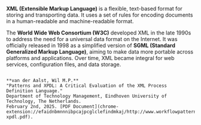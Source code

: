 


**XML (Extensible Markup Language)** is a flexible, text-based format for storing and transporting data. It uses a set of rules for encoding documents in a human-readable and machine-readable format.

The **World Wide Web Consortium (W3C)** developed XML in the late 1990s to address the need for a universal data format on the Internet. It was officially released in 1998 as a simplified version of **SGML (Standard Generalized Markup Language)**, aiming to make data more portable across platforms and applications. Over time, XML became integral for web services, configuration files, and data storage.
```

**van der Aalst, Wil M.P.**  
"Patterns and XPDL: A Critical Evaluation of the XML Process Definition Language."  
Department of Technology Management, Eindhoven University of Technology, The Netherlands.  
February 2nd, 2025. [PDF Document](chrome-extension://efaidnbmnnnibpcajpcglclefindmkaj/http://www.workflowpatterns.com/documentation/documents/ce-xpdl.pdf).

